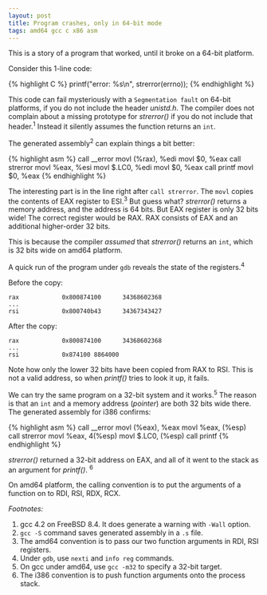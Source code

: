 ```yaml
---
layout: post
title: Program crashes, only in 64-bit mode
tags: amd64 gcc c x86 asm
---
```


This is a story of a program that worked, until it broke on a 64-bit platform.

Consider this 1-line code:

{% highlight C %}
printf("error: %s\n", strerror(errno));
{% endhighlight %}

This code can fail mysteriously with a `Segmentation fault` on 64-bit
platforms, if you do not include the header _unistd.h_.  The compiler
does not complain about a missing prototype for _strerror()_ if you do
not include that header.<sup>1</sup>  Instead it silently assumes the function
returns an `int`.

The generated assembly<sup>2</sup> can explain things a bit better:

{% highlight asm %}
call    __error
movl    (%rax), %edi
movl    $0, %eax
call    strerror
movl    %eax, %esi
movl    $.LC0, %edi
movl    $0, %eax
call    printf
movl    $0, %eax
{% endhighlight %}

The interesting part is in the line right after `call strerror`.  The
`movl` copies the contents of EAX register to ESI.<sup>3</sup> But
guess what?  _strerror()_ returns a memory address, and the address is
64 bits.  But EAX register is only 32 bits wide!  The correct
register would be RAX.  RAX consists of EAX and an additional
higher-order 32 bits.

This is because the compiler _assumed_ that _strerror()_ returns an
`int`, which is 32 bits wide on amd64 platform.

A quick run of the program under `gdb` reveals the state of the
registers.<sup>4</sup>


Before the copy:

```
rax            0x800874100      34368602368
...
rsi            0x800740b43      34367343427
```

After the copy:

```
rax            0x800874100      34368602368
...
rsi            0x874100 8864000
```

Note how only the lower 32 bits have been copied from RAX to RSI.
This is not a valid address, so when _printf()_ tries to look it up,
it fails.

We can try the same program on a 32-bit system and it
works.<sup>5</sup> The reason is that an `int` and a memory address
(_pointer_) are both 32 bits wide there.  The generated assembly for
i386 confirms:

{% highlight asm %}
call    __error
movl    (%eax), %eax
movl    %eax, (%esp)
call    strerror
movl    %eax, 4(%esp)
movl    $.LC0, (%esp)
call    printf
{% endhighlight %}

_strerror()_ returned a 32-bit address on EAX, and all of it went to
the stack as an argument for _printf()_. <sup>6</sup>

On amd64 platform, the calling convention is to put the arguments of a
function on to RDI, RSI, RDX, RCX.

*Footnotes:*

1. gcc 4.2 on FreeBSD 8.4.  It does generate a warning with `-Wall` option.
2. `gcc -S` command saves generated assembly in a `.s` file.
3. The amd64 convention is to pass our two function arguments in RDI, RSI
registers.
4. Under `gdb`, use `nexti` and `info reg` commands.
5. On gcc under amd64, use `gcc -m32` to specify a 32-bit target.
6. The i386 convention is to push function arguments onto the process
   stack.

